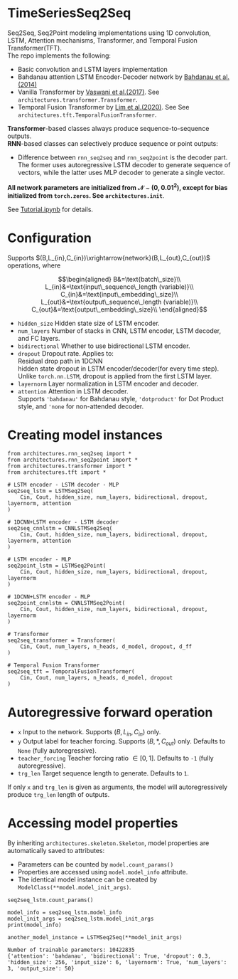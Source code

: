 # TimeSeriesSeq2Seq
Seq2Seq, Seq2Point modeling implementations using 1D convolution, LSTM, Attention mechanisms, Transformer, and Temporal Fusion Transformer(TFT).  
The repo implements the following:  
- Basic convolution and LSTM layers implementation
- Bahdanau attention LSTM Encoder-Decoder network by [Bahdanau et al.(2014)](https://arxiv.org/abs/1409.0473)
- Vanilla Transformer by [Vaswani et al.(2017)](https://arxiv.org/abs/1706.03762). See ```architectures.transformer.Transformer```.
- Temporal Fusion Transformer by [Lim et al.(2020)](https://arxiv.org/abs/1912.09363). See See ```architectures.tft.TemporalFusionTransformer```.

**Transformer**-based classes always produce sequence-to-sequence outputs.  
**RNN**-based classes can selectively produce sequence or point outputs:  
- Difference between ```rnn_seq2seq``` and ```rnn_seq2point``` is the decoder part. The former uses autoregressive LSTM decoder to generate sequence of vectors, while the latter uses MLP decoder to generate a single vector.
 


**All network parameters are initialized from $\mathcal{N}\sim(0,0.01^2)$, except for bias initialized from ```torch.zeros```. See ```architectures.init```**.

See [Tutorial.ipynb](https://github.com/hyeonbeenlee/NeuralSeq2Seq/blob/main/Tutorial.ipynb) for details.  

# Configuration
Supports $(B,L_{in},C_{in})\xrightarrow{network}(B,L_{out},C_{out})$ operations, where  
```math
\begin{aligned}
B&=\text{batch\_size}\\
L_{in}&=\text{input\_sequence\_length (variable)}\\
C_{in}&=\text{input\_embedding\_size}\\
L_{out}&=\text{output\_sequence\_length (variable)}\\
C_{out}&=\text{output\_embedding\_size}\\
\end{aligned}
```
- ```hidden_size``` Hidden state size of LSTM encoder.  
- ```num_layers``` Number of stacks in CNN, LSTM encoder, LSTM decoder, and FC layers.  
- ```bidirectional``` Whether to use bidirectional LSTM encoder.  
- ```dropout``` Dropout rate. Applies to:  
Residual drop path in 1DCNN  
hidden state dropout in LSTM encoder/decoder(for every time step).    
Unlike ```torch.nn.LSTM```, dropout is applied from the first LSTM layer.  
- ```layernorm``` Layer normalization in LSTM encoder and decoder.  
- ```attention``` Attention in LSTM decoder.  
Supports ```'bahdanau'``` for Bahdanau style, ```'dotproduct'``` for Dot Product style, and ```'none``` for non-attended decoder.


# Creating model instances

```
from architectures.rnn_seq2seq import *
from architectures.rnn_seq2point import *
from architectures.transformer import *
from architectures.tft import *

# LSTM encoder - LSTM decoder - MLP
seq2seq_lstm = LSTMSeq2Seq(
    Cin, Cout, hidden_size, num_layers, bidirectional, dropout, layernorm, attention
)  

# 1DCNN+LSTM encoder - LSTM decoder
seq2seq_cnnlstm = CNNLSTMSeq2Seq(
    Cin, Cout, hidden_size, num_layers, bidirectional, dropout, layernorm, attention
)

# LSTM encoder - MLP
seq2point_lstm = LSTMSeq2Point(
    Cin, Cout, hidden_size, num_layers, bidirectional, dropout, layernorm
)

# 1DCNN+LSTM encoder - MLP
seq2point_cnnlstm = CNNLSTMSeq2Point(
    Cin, Cout, hidden_size, num_layers, bidirectional, dropout, layernorm
)

# Transformer
seq2seq_transformer = Transformer(
    Cin, Cout, num_layers, n_heads, d_model, dropout, d_ff
)

# Temporal Fusion Transformer
seq2seq_tft = TemporalFusionTransformer(
    Cin, Cout, num_layers, n_heads, d_model, dropout
)
```

# Autoregressive forward operation
- ```x``` Input to the network. Supports $(B,L_{in},C_{in})$ only.  
- ```y``` Output label for teacher forcing. Supports $(B,*,C_{out})$ only. Defaults to ```None``` (fully autoregressive).
- ```teacher_forcing``` Teacher forcing ratio $\in [0,1]$. Defaults to ```-1``` (fully autoregressive).  
- ```trg_len``` Target sequence length to generate. Defaults to ```1```.

If only ```x``` and ```trg_len``` is given as arguments, the model will autoregressively produce ```trg_len``` length of outputs. 

# Accessing model properties
By inheriting ```architectures.skeleton.Skeleton```, model properties are automatically saved to attributes:  
- Parameters can be counted by ```model.count_params()```
- Properties are accessed using ```model.model_info``` attribute.  
- The identical model instance can be created by ```ModelClass(**model.model_init_args)```.  
```
seq2seq_lstm.count_params()

model_info = seq2seq_lstm.model_info
model_init_args = seq2seq_lstm.model_init_args
print(model_info)

another_model_instance = LSTMSeq2Seq(**model_init_args)
```
```
Number of trainable parameters: 10422835
{'attention': 'bahdanau', 'bidirectional': True, 'dropout': 0.3, 'hidden_size': 256, 'input_size': 6, 'layernorm': True, 'num_layers': 3, 'output_size': 50}
```
